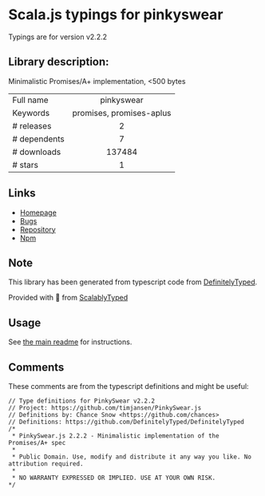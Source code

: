 
# Scala.js typings for pinkyswear

Typings are for version v2.2.2

## Library description:
Minimalistic Promises/A+ implementation, <500 bytes

|                    |                 |
| ------------------ | :-------------: |
| Full name          | pinkyswear |
| Keywords           | promises, promises-aplus |
| # releases         | 2 |
| # dependents       | 7 |
| # downloads        | 137484 |
| # stars            | 1 |

## Links
- [Homepage](https://github.com/timjansen/PinkySwear.js#readme)
- [Bugs](https://github.com/timjansen/PinkySwear.js/issues)
- [Repository](https://github.com/timjansen/PinkySwear.js)
- [Npm](https://www.npmjs.com/package/pinkyswear)
    


## Note
This library has been generated from typescript code from [DefinitelyTyped](https://definitelytyped.org).

Provided with :purple_heart: from [ScalablyTyped](https://github.com/oyvindberg/ScalablyTyped)

## Usage
See [the main readme](../../readme.md) for instructions.

## Comments

These comments are from the typescript definitions and might be useful:
```
// Type definitions for PinkySwear v2.2.2
// Project: https://github.com/timjansen/PinkySwear.js
// Definitions by: Chance Snow <https://github.com/chances>
// Definitions: https://github.com/DefinitelyTyped/DefinitelyTyped
/*
 * PinkySwear.js 2.2.2 - Minimalistic implementation of the Promises/A+ spec
 *
 * Public Domain. Use, modify and distribute it any way you like. No attribution required.
 *
 * NO WARRANTY EXPRESSED OR IMPLIED. USE AT YOUR OWN RISK.
*/


```

